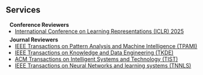 ## Services

<h4 style="margin:0 10px 0;">Conference Reviewers</h4>

<ul style="margin:0 0 5px;">
  <li><a href="https://iclr.cc/Conferences/2025/"><autocolor>International Conference on Learning Representations (ICLR) 2025</autocolor></a></li>
  <!-- <li><a href="http://iccv2021.thecvf.com/"><autocolor>IEEE/CVF International Conference on Computer Vision (ICCV) 2021</autocolor></a></li>
  <li><a href="https://eccv2022.ecva.net/"><autocolor>European Conference on Computer Vision (ECCV) 2022</autocolor></a></li> -->
</ul>

<h4 style="margin:0 10px 0;">Journal Reviewers</h4>

<ul style="margin:0 0 20px;">
  <li><a href="https://www.computer.org/csdl/journal/tp"><autocolor>IEEE Transactions on Pattern Analysis and Machine Intelligence (TPAMI)</autocolor></a></li>
  <li><a href="https://ieeexplore.ieee.org/xpl/mostRecentIssue.jsp?punumber=69"><autocolor>IEEE Transactions on Knowledge and Data Engineering (TKDE)</autocolor></a></li>
  <li><a href="https://dl.acm.org/journal/TIST"><autocolor>ACM Transactions on Intelligent Systems and Technology (TIST)</autocolor></a></li>
  <li><a href="http://dblp.uni-trier.de/db/journals/tnn"><autocolor>IEEE Transactions on Neural Networks and learning systems (TNNLS)</autocolor></a></li>
</ul>